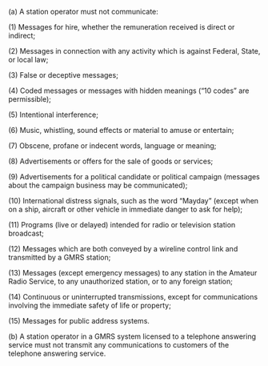 (a) A station operator must not communicate:

(1) Messages for hire, whether the remuneration received is direct or indirect;

(2) Messages in connection with any activity which is against Federal, State, or local law;

(3) False or deceptive messages;

(4) Coded messages or messages with hidden meanings (“10 codes” are permissible);

(5) Intentional interference;

(6) Music, whistling, sound effects or material to amuse or entertain;

(7) Obscene, profane or indecent words, language or meaning;

(8) Advertisements or offers for the sale of goods or services;

(9) Advertisements for a political candidate or political campaign (messages about the campaign business may be communicated);

(10) International distress signals, such as the word “Mayday” (except when on a ship, aircraft or other vehicle in immediate danger to ask for help);

(11) Programs (live or delayed) intended for radio or television station broadcast;

(12) Messages which are both conveyed by a wireline control link and transmitted by a GMRS station;

(13) Messages (except emergency messages) to any station in the Amateur Radio Service, to any unauthorized station, or to any foreign station;

(14) Continuous or uninterrupted transmissions, except for communications involving the immediate safety of life or property;

(15) Messages for public address systems.

(b) A station operator in a GMRS system licensed to a telephone answering service must not transmit any communications to customers of the telephone answering service.

